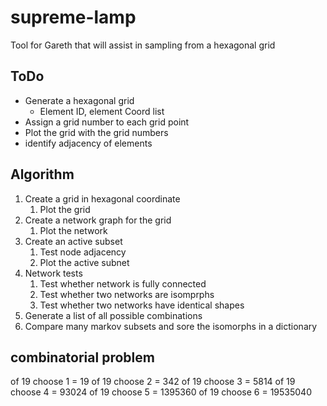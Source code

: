 # supreme-lamp
Tool for Gareth that will assist in sampling from a hexagonal grid

## ToDo
* Generate a hexagonal grid
    * Element ID, element Coord list
* Assign a grid number to each grid point
* Plot the grid with the grid numbers
* identify adjacency of elements

## Algorithm
1. Create a grid in hexagonal coordinate
    1. Plot the grid
2. Create a network graph for the grid 
    1. Plot the network
3. Create an active subset
    1. Test node adjacency 
    2. Plot the active subnet
4. Network tests
    1. Test whether network is fully connected
    2. Test whether two networks are isomprphs
    3. Test whether two networks have identical shapes
5. Generate a list of all possible combinations 
6. Compare many markov subsets and sore the isomorphs in a dictionary



## combinatorial problem
of 19 choose 1 = 19
of 19 choose 2 = 342
of 19 choose 3 = 5814
of 19 choose 4 = 93024
of 19 choose 5 = 1395360
of 19 choose 6 = 19535040
    